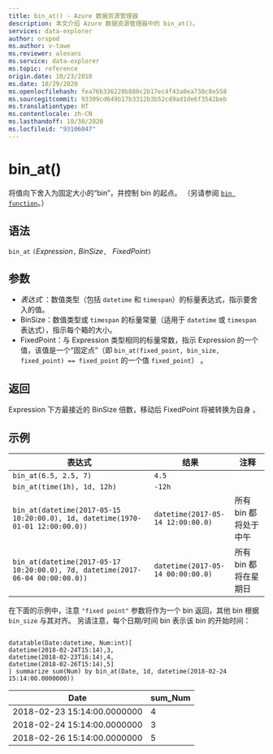 ```yaml
---
title: bin_at() - Azure 数据资源管理器
description: 本文介绍 Azure 数据资源管理器中的 bin_at()。
services: data-explorer
author: orspod
ms.author: v-tawe
ms.reviewer: alexans
ms.service: data-explorer
ms.topic: reference
origin.date: 10/23/2018
ms.date: 10/29/2020
ms.openlocfilehash: fea76b336228b880c2b17ec4f43a0ea738c8e558
ms.sourcegitcommit: 93309cd649b17b3312b3b52cd9ad1de6f3542beb
ms.translationtype: HT
ms.contentlocale: zh-CN
ms.lasthandoff: 10/30/2020
ms.locfileid: "93106047"
---
```

# <a name="bin_at"></a>bin_at()

将值向下舍入为固定大小的“bin”，并控制 bin 的起点。
（另请参阅 [`bin function`](./binfunction.md)。）

## <a name="syntax"></a>语法

`bin_at` `(`*Expression*`,` *BinSize*`, ` *FixedPoint*`)`

## <a name="arguments"></a>参数

* *表达式* ：数值类型（包括 `datetime` 和 `timespan`）的标量表达式，指示要舍入的值。
* BinSize：数值类型或 `timespan` 的标量常量（适用于 `datetime` 或 `timespan` 表达式），指示每个箱的大小。
* FixedPoint：与 Expression 类型相同的标量常数，指示 Expression 的一个值，该值是一个“固定点”（即 `bin_at(fixed_point, bin_size, fixed_point) == fixed_point` 的一个值 `fixed_point`） 。

## <a name="returns"></a>返回

Expression 下方最接近的 BinSize 倍数，移动后 FixedPoint 将被转换为自身  。

## <a name="examples"></a>示例

|表达式                                                                    |结果                           |注释                   |
|------------------------------------------------------------------------------|---------------------------------|---------------------------|
|`bin_at(6.5, 2.5, 7)`                                                         |`4.5`                            ||
|`bin_at(time(1h), 1d, 12h)`                                                   |`-12h`                           ||
|`bin_at(datetime(2017-05-15 10:20:00.0), 1d, datetime(1970-01-01 12:00:00.0))`|`datetime(2017-05-14 12:00:00.0)`|所有 bin 都将处于中午   |
|`bin_at(datetime(2017-05-17 10:20:00.0), 7d, datetime(2017-06-04 00:00:00.0))`|`datetime(2017-05-14 00:00:00.0)`|所有 bin 都将在星期日|


在下面的示例中，注意 `"fixed point"` 参数将作为一个 bin 返回，其他 bin 根据 `bin_size` 与其对齐。 另请注意，每个日期/时间 bin 表示该 bin 的开始时间：

<!-- csl: https://help.kusto.chinacloudapi.cn:443/Samples -->
```kusto

datatable(Date:datetime, Num:int)[
datetime(2018-02-24T15:14),3,
datetime(2018-02-23T16:14),4,
datetime(2018-02-26T15:14),5]
| summarize sum(Num) by bin_at(Date, 1d, datetime(2018-02-24 15:14:00.0000000)) 
```

|Date|sum_Num|
|---|---|
|2018-02-23 15:14:00.0000000|4|
|2018-02-24 15:14:00.0000000|3|
|2018-02-26 15:14:00.0000000|5|
